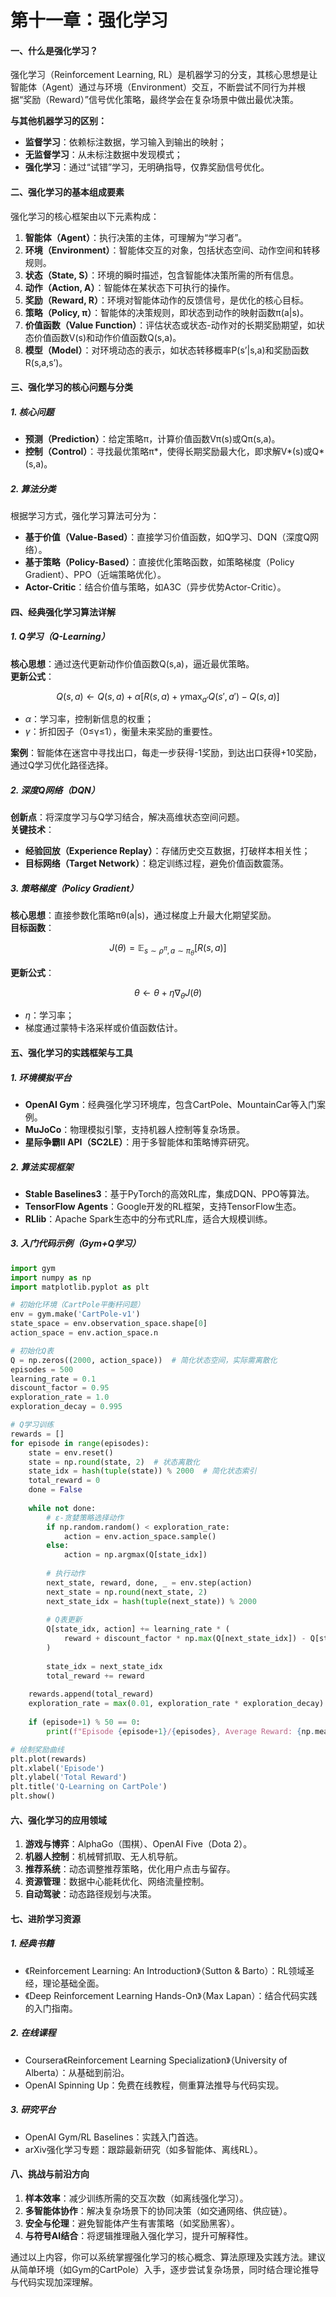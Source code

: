 # 第十一章：强化学习


#### **一、什么是强化学习？**
强化学习（Reinforcement Learning, RL）是机器学习的分支，其核心思想是让智能体（Agent）通过与环境（Environment）交互，不断尝试不同行为并根据“奖励（Reward）”信号优化策略，最终学会在复杂场景中做出最优决策。  

**与其他机器学习的区别：**  
- **监督学习**：依赖标注数据，学习输入到输出的映射；  
- **无监督学习**：从未标注数据中发现模式；  
- **强化学习**：通过“试错”学习，无明确指导，仅靠奖励信号优化。  


#### **二、强化学习的基本组成要素**
强化学习的核心框架由以下元素构成：  

1. **智能体（Agent）**：执行决策的主体，可理解为“学习者”。  
2. **环境（Environment）**：智能体交互的对象，包括状态空间、动作空间和转移规则。  
3. **状态（State, S）**：环境的瞬时描述，包含智能体决策所需的所有信息。  
4. **动作（Action, A）**：智能体在某状态下可执行的操作。  
5. **奖励（Reward, R）**：环境对智能体动作的反馈信号，是优化的核心目标。  
6. **策略（Policy, π）**：智能体的决策规则，即状态到动作的映射函数π(a|s)。  
7. **价值函数（Value Function）**：评估状态或状态-动作对的长期奖励期望，如状态价值函数V(s)和动作价值函数Q(s,a)。  
8. **模型（Model）**：对环境动态的表示，如状态转移概率P(s’|s,a)和奖励函数R(s,a,s’)。  


#### **三、强化学习的核心问题与分类**
##### **1. 核心问题**  
- **预测（Prediction）**：给定策略π，计算价值函数Vπ(s)或Qπ(s,a)。  
- **控制（Control）**：寻找最优策略π*，使得长期奖励最大化，即求解V*(s)或Q*(s,a)。  

##### **2. 算法分类**  
根据学习方式，强化学习算法可分为：  
- **基于价值（Value-Based）**：直接学习价值函数，如Q学习、DQN（深度Q网络）。  
- **基于策略（Policy-Based）**：直接优化策略函数，如策略梯度（Policy Gradient）、PPO（近端策略优化）。  
- **Actor-Critic**：结合价值与策略，如A3C（异步优势Actor-Critic）。  


#### **四、经典强化学习算法详解**
##### **1. Q学习（Q-Learning）**  
**核心思想**：通过迭代更新动作价值函数Q(s,a)，逼近最优策略。  
**更新公式**：

$$Q(s,a) \leftarrow Q(s,a) + \alpha \left[ R(s,a) + \gamma \max_{a'} Q(s',a') - Q(s,a) \right]$$

- $\alpha$：学习率，控制新信息的权重；  
- $\gamma$：折扣因子（0≤γ≤1），衡量未来奖励的重要性。  

**案例**：智能体在迷宫中寻找出口，每走一步获得-1奖励，到达出口获得+10奖励，通过Q学习优化路径选择。  

##### **2. 深度Q网络（DQN）**  
**创新点**：将深度学习与Q学习结合，解决高维状态空间问题。  
**关键技术**：  
- **经验回放（Experience Replay）**：存储历史交互数据，打破样本相关性；  
- **目标网络（Target Network）**：稳定训练过程，避免价值函数震荡。  

##### **3. 策略梯度（Policy Gradient）**  
**核心思想**：直接参数化策略πθ(a|s)，通过梯度上升最大化期望奖励。  
**目标函数**：  

$$J(\theta) = \mathbb{E}_{s \sim \rho^\pi, a \sim \pi_\theta} [R(s,a)]$$

**更新公式**：

$$\theta \leftarrow \theta + \eta \nabla_\theta J(\theta)$$

- $\eta$：学习率；  
- 梯度通过蒙特卡洛采样或价值函数估计。  


#### **五、强化学习的实践框架与工具**
##### **1. 环境模拟平台**  
- **OpenAI Gym**：经典强化学习环境库，包含CartPole、MountainCar等入门案例。  
- **MuJoCo**：物理模拟引擎，支持机器人控制等复杂场景。  
- **星际争霸II API（SC2LE）**：用于多智能体和策略博弈研究。  

##### **2. 算法实现框架**  
- **Stable Baselines3**：基于PyTorch的高效RL库，集成DQN、PPO等算法。  
- **TensorFlow Agents**：Google开发的RL框架，支持TensorFlow生态。  
- **RLlib**：Apache Spark生态中的分布式RL库，适合大规模训练。  

##### **3. 入门代码示例（Gym+Q学习）**  
```python
import gym
import numpy as np
import matplotlib.pyplot as plt

# 初始化环境（CartPole平衡杆问题）
env = gym.make('CartPole-v1')
state_space = env.observation_space.shape[0]
action_space = env.action_space.n

# 初始化Q表
Q = np.zeros((2000, action_space))  # 简化状态空间，实际需离散化
episodes = 500
learning_rate = 0.1
discount_factor = 0.95
exploration_rate = 1.0
exploration_decay = 0.995

# Q学习训练
rewards = []
for episode in range(episodes):
    state = env.reset()
    state = np.round(state, 2)  # 状态离散化
    state_idx = hash(tuple(state)) % 2000  # 简化状态索引
    total_reward = 0
    done = False
    
    while not done:
        # ε-贪婪策略选择动作
        if np.random.random() < exploration_rate:
            action = env.action_space.sample()
        else:
            action = np.argmax(Q[state_idx])
            
        # 执行动作
        next_state, reward, done, _ = env.step(action)
        next_state = np.round(next_state, 2)
        next_state_idx = hash(tuple(next_state)) % 2000
        
        # Q表更新
        Q[state_idx, action] += learning_rate * (
            reward + discount_factor * np.max(Q[next_state_idx]) - Q[state_idx, action]
        )
        
        state_idx = next_state_idx
        total_reward += reward
    
    rewards.append(total_reward)
    exploration_rate = max(0.01, exploration_rate * exploration_decay)  # 探索率衰减
    
    if (episode+1) % 50 == 0:
        print(f"Episode {episode+1}/{episodes}, Average Reward: {np.mean(rewards[-50:])}")

# 绘制奖励曲线
plt.plot(rewards)
plt.xlabel('Episode')
plt.ylabel('Total Reward')
plt.title('Q-Learning on CartPole')
plt.show()
```


#### **六、强化学习的应用领域**
1. **游戏与博弈**：AlphaGo（围棋）、OpenAI Five（Dota 2）。  
2. **机器人控制**：机械臂抓取、无人机导航。  
3. **推荐系统**：动态调整推荐策略，优化用户点击与留存。  
4. **资源管理**：数据中心能耗优化、网络流量控制。  
5. **自动驾驶**：动态路径规划与决策。  


#### **七、进阶学习资源**
##### **1. 经典书籍**  
- 《Reinforcement Learning: An Introduction》（Sutton & Barto）：RL领域圣经，理论基础全面。  
- 《Deep Reinforcement Learning Hands-On》（Max Lapan）：结合代码实践的入门指南。  

##### **2. 在线课程**  
- Coursera《Reinforcement Learning Specialization》（University of Alberta）：从基础到前沿。  
- OpenAI Spinning Up：免费在线教程，侧重算法推导与代码实现。  

##### **3. 研究平台**  
- OpenAI Gym/RL Baselines：实践入门首选。  
- arXiv强化学习专题：跟踪最新研究（如多智能体、离线RL）。  


#### **八、挑战与前沿方向**
1. **样本效率**：减少训练所需的交互次数（如离线强化学习）。  
2. **多智能体协作**：解决复杂场景下的协同决策（如交通网络、供应链）。  
3. **安全与伦理**：避免智能体产生有害策略（如奖励黑客）。  
4. **与符号AI结合**：将逻辑推理融入强化学习，提升可解释性。  


通过以上内容，你可以系统掌握强化学习的核心概念、算法原理及实践方法。建议从简单环境（如Gym的CartPole）入手，逐步尝试复杂场景，同时结合理论推导与代码实现加深理解。